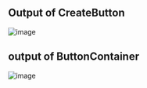 ## Output of CreateButton
![image](https://user-images.githubusercontent.com/60473704/162611674-bef9e7a4-72a4-42b6-86ea-657216d1b12d.png)


## output of ButtonContainer
![image](https://user-images.githubusercontent.com/60473704/162611813-49128251-34e6-400b-a8ce-033d49d13103.png)


